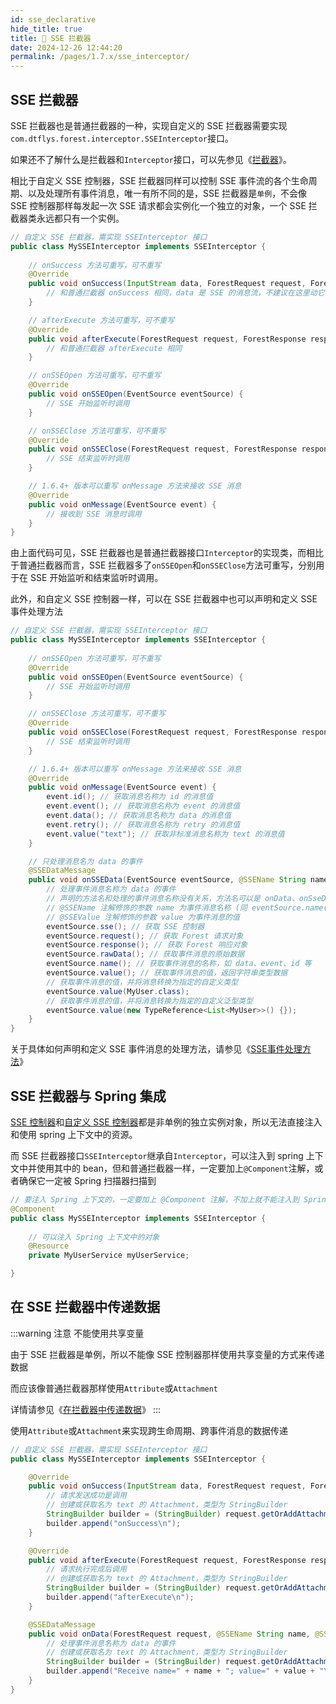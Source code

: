 ```yaml
---
id: sse_declarative
hide_title: true
title: 🐬 SSE 拦截器
date: 2024-12-26 12:44:20
permalink: /pages/1.7.x/sse_interceptor/
---
```


## SSE 拦截器

SSE 拦截器也是普通拦截器的一种，实现自定义的 SSE 拦截器需要实现`com.dtflys.forest.interceptor.SSEInterceptor`接口。

如果还不了解什么是拦截器和`Interceptor`接口，可以先参见《[拦截器](/pages/1.7.x/interceptor/)》。

相比于自定义 SSE 控制器，SSE 拦截器同样可以控制 SSE 事件流的各个生命周期、以及处理所有事件消息，唯一有所不同的是，SSE 拦截器是`单例`，不会像 SSE 控制器那样每发起一次 SSE 请求都会实例化一个独立的对象，一个 SSE 拦截器类永远都只有一个实例。

```java
// 自定义 SSE 拦截器，需实现 SSEInterceptor 接口
public class MySSEInterceptor implements SSEInterceptor {
    
    // onSuccess 方法可重写，可不重写
    @Override
    public void onSuccess(InputStream data, ForestRequest request, ForestResponse response) {
        // 和普通拦截器 onSuccess 相同，data 是 SSE 的消息流，不建议在这里动它
    }

    // afterExecute 方法可重写，可不重写
    @Override
    public void afterExecute(ForestRequest request, ForestResponse response) {
        // 和普通拦截器 afterExecute 相同
    }

    // onSSEOpen 方法可重写，可不重写
    @Override
    public void onSSEOpen(EventSource eventSource) {
        // SSE 开始监听时调用
    }

    // onSSEClose 方法可重写，可不重写
    @Override
    public void onSSEClose(ForestRequest request, ForestResponse response) {
        // SSE 结束监听时调用
    }

    // 1.6.4+ 版本可以重写 onMessage 方法来接收 SSE 消息
    @Override
    public void onMessage(EventSource event) {
        // 接收到 SSE 消息时调用
    }
}
```

由上面代码可见，SSE 拦截器也是普通拦截器接口`Interceptor`的实现类，而相比于普通拦截器而言，SSE 拦截器多了`onSSEOpen`和`onSSEClose`方法可重写，分别用于在 SSE 开始监听和结束监听时调用。

此外，和自定义 SSE 控制器一样，可以在 SSE 拦截器中也可以声明和定义 SSE 事件处理方法

```java
// 自定义 SSE 拦截器，需实现 SSEInterceptor 接口
public class MySSEInterceptor implements SSEInterceptor {
    
    // onSSEOpen 方法可重写，可不重写
    @Override
    public void onSSEOpen(EventSource eventSource) {
        // SSE 开始监听时调用
    }

    // onSSEClose 方法可重写，可不重写
    @Override
    public void onSSEClose(ForestRequest request, ForestResponse response) {
        // SSE 结束监听时调用
    }

    // 1.6.4+ 版本可以重写 onMessage 方法来接收 SSE 消息
    @Override
    public void onMessage(EventSource event) {
        event.id(); // 获取消息名称为 id 的消息值
        event.event(); // 获取消息名称为 event 的消息值
        event.data(); // 获取消息名称为 data 的消息值
        event.retry(); // 获取消息名称为 retry 的消息值
        event.value("text"); // 获取非标准消息名称为 text 的消息值
    }

    // 只处理消息名为 data 的事件
    @SSEDataMessage
    public void onSSEData(EventSource eventSource, @SSEName String name, @SSEValue String value) {
        // 处理事件消息名称为 data 的事件
        // 声明的方法名和处理的事件消息名称没有关系，方法名可以是 onData、onSseData、onMessage、xxx、以及任何名称都可以
        // @SSEName 注解修饰的参数 name 为事件消息名称 (同 eventSource.name())
        // @SSEValue 注解修饰的参数 value 为事件消息的值
        eventSource.sse(); // 获取 SSE 控制器
        eventSource.request(); // 获取 Forest 请求对象
        eventSource.response(); // 获取 Forest 响应对象
        eventSource.rawData(); // 获取事件消息的原始数据
        eventSource.name(); // 获取事件消息的名称，如 data、event、id 等
        eventSource.value(); // 获取事件消息的值，返回字符串类型数据
        // 获取事件消息的值，并将消息转换为指定的自定义类型
        eventSource.value(MyUser.class);
        // 获取事件消息的值，并将消息转换为指定的自定义泛型类型
        eventSource.value(new TypeReference<List<MyUser>>() {});
    }
}
```

关于具体如何声明和定义 SSE 事件消息的处理方法，请参见《[SSE事件处理方法](/pages/1.7.x/sse_method/)》

## SSE 拦截器与 Spring 集成

[SSE 控制器](/pages/1.7.x/sse_handler/)和[自定义 SSE 控制器](/pages/1.7.x/sse_handler/#自定义-sse-控制器)都是非单例的独立实例对象，所以无法直接注入和使用 spring 上下文中的资源。

而 SSE 拦截器接口`SSEInterceptor`继承自`Interceptor`，可以注入到 spring 上下文中并使用其中的 bean，但和普通拦截器一样，一定要加上`@Component`注解，或者确保它一定被 Spring 扫描器扫描到

```java
// 要注入 Spring 上下文的，一定要加上 @Component 注解，不加上就不能注入到 Spring 上下文
@Component
public class MySSEInterceptor implements SSEInterceptor {
    
    // 可以注入 Spring 上下文中的对象
    @Resource
    private MyUserService myUserService;

}
```

## 在 SSE 拦截器中传递数据
:::warning 注意
不能使用共享变量

由于 SSE 拦截器是单例，所以不能像 SSE 控制器那样使用共享变量的方式来传递数据

而应该像普通拦截器那样使用`Attribute`或`Attachment`

详情请参见《[在拦截器中传递数据](/pages/1.7.x/interceptor/#在拦截器中传递数据)》
:::

使用`Attribute`或`Attachment`来实现跨生命周期、跨事件消息的数据传递

```java
// 自定义 SSE 拦截器，需实现 SSEInterceptor 接口
public class MySSEInterceptor implements SSEInterceptor {

    @Override
    public void onSuccess(InputStream data, ForestRequest request, ForestResponse response) {
        // 请求发送成功是调用
        // 创建或获取名为 text 的 Attachment，类型为 StringBuilder
        StringBuilder builder = (StringBuilder) request.getOrAddAttachment("text", StringBuilder::new);
        builder.append("onSuccess\n");
    }

    @Override
    public void afterExecute(ForestRequest request, ForestResponse response) {
        // 请求执行完成后调用
        // 创建或获取名为 text 的 Attachment，类型为 StringBuilder
        StringBuilder builder = (StringBuilder) request.getOrAddAttachment("text", StringBuilder::new);
        builder.append("afterExecute\n");
    }

    @SSEDataMessage
    public void onData(ForestRequest request, @SSEName String name, @SSEValue String value) {
        // 处理事件消息名称为 data 的事件 
        // 创建或获取名为 text 的 Attachment，类型为 StringBuilder
        StringBuilder builder = (StringBuilder) request.getOrAddAttachment("text", StringBuilder::new);
        builder.append("Receive name=" + name + "; value=" + value + "\n");
    }
}

```